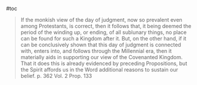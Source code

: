 #toc

>If the monkish view of the day of judgment, now so prevalent even among Protestants, is correct, then it follows that, it being deemed the period of the winding up, or ending, of all sublunary things, no place can be found for such a Kingdom after it. But, on the other hand, if it can be conclusively shown that this day of judgment is connected with, enters into, and follows through the Millennial era, then it materially aids in supporting our view of the Covenanted Kingdom. That it does this is already evidenced by preceding Propositions, but the Spirit affords us in the Word additional reasons to sustain our belief.
>p. 362 Vol. 2 Prop. 133

